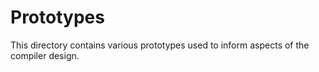 Prototypes
==============================

This directory contains various prototypes used to inform aspects of the
compiler design.
